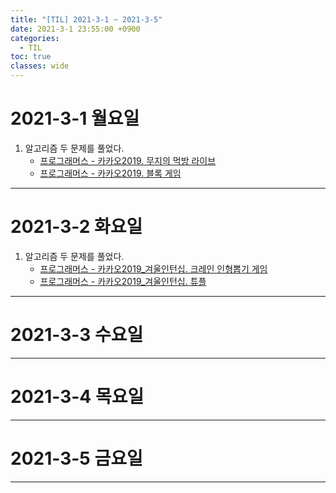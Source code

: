 ```yaml
---
title: "[TIL] 2021-3-1 ~ 2021-3-5"
date: 2021-3-1 23:55:00 +0900
categories:
  - TIL
toc: true
classes: wide
---
```


# 2021-3-1 월요일

1. 알고리즘 두 문제를 풀었다.
   - [프로그래머스 - 카카오2019. 무지의 먹방 라이브](http://ddb8036631.github.io/programmers/프로그래머스_카카오2019_무지의-먹방-라이브)
   - [프로그래머스 - 카카오2019. 블록 게임](http://ddb8036631.github.io/programmers/프로그래머스_카카오2019_블록-게임)

---

# 2021-3-2 화요일

1. 알고리즘 두 문제를 풀었다.
   - [프로그래머스 - 카카오2019_겨울인턴십. 크레인 인형뽑기 게임](http://ddb8036631.github.io/programmers/프로그래머스-카카오2019_겨울인턴십.-크레인-인형뽑기-게임)
   - [프로그래머스 - 카카오2019_겨울인턴십. 튜플](http://ddb8036631.github.io/programmers/프로그래머스-카카오2019_)

---

# 2021-3-3 수요일

---

# 2021-3-4 목요일

---

# 2021-3-5 금요일

---